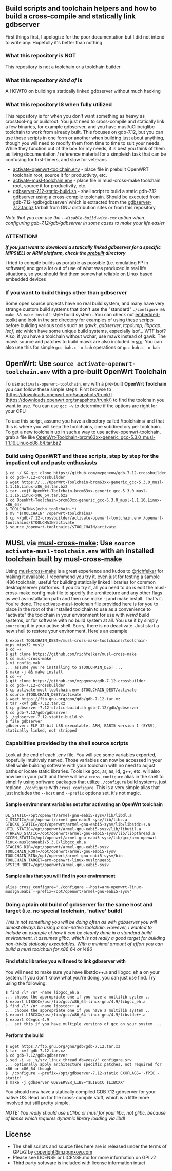 ## Build scripts and toolchain helpers and how to build a cross-compile and statically link gdbserver

First things first, I apologize for the poor documentation but I did not intend to write any. Hopefully it's better than nothing

### What this repository is NOT

This repository is not a toolchain or a toolchain builder

### What this repository *kind of* is

A HOWTO on building a statically linked gdbserver without much hacking

### What this repository IS when fully utilized

This repository is for when you don't want something as heavy as crosstool-ng or buildroot. You just need to cross-compile and statically link a few binaries, for example gdbserver, and you have musl/uClibc/glibc toolchain to work from already built. This focuses on gdb-7.12, but you can use these scripts in one form or another when building just about anything, though you will need to modify them from time to time to suit your needs. While they function out of the box for my needs, it is best you think of them as living documentation / reference material for a simpleish task that can be confusing for first-timers, and slow for veterans

* [activate-openwrt-toolchain.env](https://github.com/mzpqnxow/gdb-static-cross/blob/master/activate-script-helpers/activate-openwrt-toolchain.env) - place file in prebuilt OpenWRT toolchain root, source it for productivity, etc.
* [activate-musl-toolchain.env](https://github.com/mzpqnxow/gdb-static-cross/blob/master/activate-script-helpers/activate-musl-toolchain.env) - place file in musl-cross-make toolchain root, source it for productivity, etc.
* [gdbserver-7.12-static-build.sh](https://github.com/mzpqnxow/gdb-static-cross/blob/master/gdbserver-7.12-static-build.sh) - shell script to build a static gdb-7.12 gdbserver using a cross-compile toolchain. Should be executed from gdb-7.12-/gdb/gdbserver/ which is extracted from the [gdbserver-7.12.tar.gz](https://ftp.gnu.org/gnu/gdb/gdb-7.12.1.tar.gz) tarball from GNU distribution sites or from this repository

*Note that you can use the `--disable-build-with-cxx` option when configuring gdb-7.12/gdb/gdbserver in some cases to make your life easier*

### ATTENTION!

***If you just want to download a statically linked gdbserver for a specific MIPS(EL) or ARM platform, check the [prebuilt](https://github.com/mzpqnxow/gdb-static-cross/tree/master/prebuilt/) directory***

I tried to compile builds as portable as possible (i.e. emulating FP in software) and got a lot out of use of what was produced in real life situations, so you should find them somewhat reliable on Linux based embedded devices

### If you want to build things other than gdbserver

Some open source projects have no real build system, and many have very strange custom build systems that don't use the "standard" `./configure && make && make install` style build system . You can check out [embedded-toolkt](https://github.com/mzpqnxow/embedded-toolkit) and look in the [src](https://github.com/mzpqnxow/embedded-toolkit/tree/master/src) directory for examples of using these scripts before building various tools such as *gawk*, *gdbserver*, *tcpdump*, *libpcap*, *lsof*, *etc* which have some unique build systems, especially lsof... WTF lsof? Also, if you have a toolchain without wchar, use mawk instead of gawk. The mawk source and patches to build mawk are also included in [src](https://github.com/mzpqnxow/embedded-toolkit/tree/master/src/mawk). You can also use this for simple `gcc bah.c -o bah` operations or `gcc bah.s -o bah`

## OpenWrt: Use `source activate-openwrt-toolchain.env` with a pre-built OpenWrt Toolchain

To use `activate-openwrt-toolchain.env` with a pre-built **OpenWrt Toolchain** you can follow these simple steps. First browse to [https://downloads.openwrt.org/snapshots/trunk/](https://downloads.openwrt.org/snapshots/trunk/) to find the toolchain you want to use. You can use `gcc -v` to determine if the options are right for your CPU

To use this script, assume you have a directory called /toolchains/ and that this is where you will keep the toolchains, one subdirectory per toolchain. To get a new toolchain up in such a way to use active-openwrt-toolchain, grab a file like [OpenWrt-Toolchain-brcm63xx-generic_gcc-5.3.0_musl-1.1.16.Linux-x86_64.tar.bz2](https://downloads.openwrt.org/snapshots/trunk/brcm63xx/generic/OpenWrt-Toolchain-brcm63xx-generic_gcc-5.3.0_musl-1.1.16.Linux-x86_64.tar.bz2)

### Build using OpenWRT and these scripts, step by step for the impatient cut and paste enthusiasts
```
$ cd ~/ && git clone https://github.com/mzpqnxow/gdb-7.12-crossbuilder
$ cd gdb-7.12-crossbuilder
$ wget https://.../OpenWrt-Toolchain-brcm63xx-generic_gcc-5.3.0_musl-1.1.16.Linux-x86_64.tar.bz2
$ tar -xvjf OpenWrt-Toolchain-brcm63xx-generic_gcc-5.3.0_musl-1.1.16.Linux-x86_64.tar.bz2
$ cd OpenWrt-Toolchain-brcm63xx-generic_gcc-5.3.0_musl-1.1.16.Linux-x86_64/
$ TOOLCHAIN=$(echo toolchain-*)
$ mv "$TOOLCHAIN" /openwrt-toolchains/
$ cp ~/gdb-7.12-crossbuilder/activate-openwrt-toolchain.env /openwrt-toolchains/$TOOLCHAIN/activate
$ source /openwrt-toolchains/$TOOLCHAIN/activate
```

## MUSL via [musl-cross-make](https://github.com/richfelker/musl-cross-make/): Use `source activate-musl-toolchain.env` with an installed toolchain built by musl-cross-make

Using [musl-cross-make](https://github.com/richfelker/musl-cross-make/) is a great experience and kudos to [@richfelker](https://github.com/richfelker) for making it available. I recommend you try it, even just for testing a sample i486 toolchain, useful for building statically linked libraries for common desktop/server platforms. If you do try it, all you need to do is edit the musl-cross-make config.mak file to specify the architecture and any other flags as well as installation path and then use make -j and make install. That's it. You're done. The activate-musl-toolchain file provided here is for you to place in the root of the installed toolchain to use as a convenience to "activate" the toolchain in your environment for use with *weird* build systems, or for software with no build system at all. You use it by simply `source`ing it in your active shell. Sorry, there is no deactivate. Just start a new shell to restore your environment. Here's an example

```
$ export TOOLCHAIN_DEST=/musl-cross-make-toolchains/toolchain-mips_mips32_musl/
$ cd ~/
$ git clone https://github.com/richfelker/musl-cross-make
$ cd musl-cross-make
$ vi config.mak
... assume you're installing to $TOOLCHAIN_DEST ...
$ make -j && make install
$ cd ~/
$ git clone https://github.com/mzpqnxow/gdb-7.12-crossbuilder
$ cd gdb-7.12-crossbuilder
$ cp activate-musl-toolchain.env $TOOLCHAIN_DEST/activate
$ source $TOOLCHAIN_DEST/activate
$ wget https://ftp.gnu.org/gnu/gdb/gdb-7.12.tar.xz
$ tar -xvf gdb-7.12.tar.xz
$ cp gdbserver-7.12-static-build.sh gdb-7.12/gdb/gdbserver
$ cd gdb-7.12/gdb/gdbserver
$ ./gdbserver-7.12-static-build.sh
$ file gdbserver
gdbserver: ELF 32-bit LSB executable, ARM, EABI5 version 1 (SYSV), statically linked, not stripped
```

### Capabilities provided by the shell source scripts

Look at the end of each .env file. You will see some variables exported, hopefully intuitively named. Those variables can now be accessed in your shell while building software with your toolchain with no need to adjust paths or locate static libraries. Tools like gcc, ar, as, ld, g++, etc. will also now be in your path and there will be a `cross_configure` alias in the shell to simplify using software packages that utilize `./configure` build systems, just replace `./configure` with `cross_configure`. This is a very simple alias that just includes the `--host` and `--prefix` options set, it's not magic.

#### Sample environment variables set after activating an OpenWrt toolchain

```
DL_STATIC=/opt/openwrt/armel-gnu-eabi5-sysv/lib/libdl.a
C_STATIC=/opt/openwrt/armel-gnu-eabi5-sysv/lib/libc.a
STDCXX_STATIC=/opt/openwrt/armel-gnu-eabi5-sysv/lib/libstdc++.a
UTIL_STATIC=/opt/openwrt/armel-gnu-eabi5-sysv/lib/libutil.a
PTHREAD_STATIC=/opt/openwrt/armel-gnu-eabi5-sysv/lib/libpthread.a
GCCEH_STATIC=/opt/openwrt/armel-gnu-eabi5-sysv/lib/gcc/arm-openwrt-linux-muslgnueabi/5.3.0/libgcc_eh.a
STAGING_DIR=/opt/openwrt/armel-gnu-eabi5-sysv
TOOLCHAIN_ROOT=/opt/openwrt/armel-gnu-eabi5-sysv
TOOLCHAIN_BIN=/opt/openwrt/armel-gnu-eabi5-sysv/bin
TOOLCHAIN_TARGET=arm-openwrt-linux-muslgnueabi
SYSTEM_ROOT=/opt/openwrt/armel-gnu-eabi5-sysv
```

#### Sample alias that you will find in your environment

`alias cross_configure='./configure --host=arm-openwrt-linux-muslgnueabi --prefix=/opt/openwrt/armel-gnu-eabi5-sysv'`

### Doing a plain old build of gdbserver for the same host and target (i.e. no special toolchain, 'native' build)

*This is not something you will be doing often as  with gdbserver you will almost always be using a non-native toolchain. However, I wanted to include an example of how it can be cleanly done in a standard build environment. It assumes glibc, which is not really a good target for building non-trivial statically executables. With a minimal amount of effort you can build a musl toolchain for x86_64 or i486*

#### Find static libraries you will need to link gdbserver with

You will need to make sure you have libstdc++.a and libgcc_eh.a on your system. If you don't know what you're doing, you can just use find. Try using the following:

```
$ find /l* /u* -name libgcc_eh.a
... choose the appropriate one if you have a multilib system ..
$ export LIBGCC=/usr/lib/gcc/x86_64-linux-gnu/4.9/libgcc_eh.a
$ find /l* /u* -name libstdc++.a
... choose the appropriate one if you have a multilib system ..
$ export LIBCXX=/usr/lib/gcc/x86_64-linux-gnu/4.9/libstdc++.a
$ export CC=gcc-4.9
... set this if you have multiple versions of gcc on your system ...
```

#### Perform the build

```
$ wget https://ftp.gnu.org/gnu/gdb/gdb-7.12.tar.xz
$ tar -xvf gdb-7.12.tar.xz
$ cd gdb-7.12/gdb/gdbserver
$ sed -i -e 's/srv_linux_thread_db=yes//' configure.srv
... optionally apply architecture specific patches, not required for x86 or x86_64 though
$ ./configure --prefix=/opt/gdbserver-7.12-static CXXFLAGS='-fPIC -static'
$ make -j gdbserver GDBSERVER_LIBS="$LIBGCC $LIBCXX"
```

You should now have a statically compiled GDB 7.12 gdbserver for your native OS. Read on for the cross-compile stuff, which is a little more involved but still pretty simple.

*NOTE: You really should use uClibc or musl for your libc, not glibc, because of libnss which requires dynamic library loading via libdl*

## License

* The shell scripts and source files here are is released under the terms of GPLv2 by copyright@mzpqnxow.com
* Please see LICENSE or LICENSE.md for more information on GPLv2
* Third party software is included with license information intact
